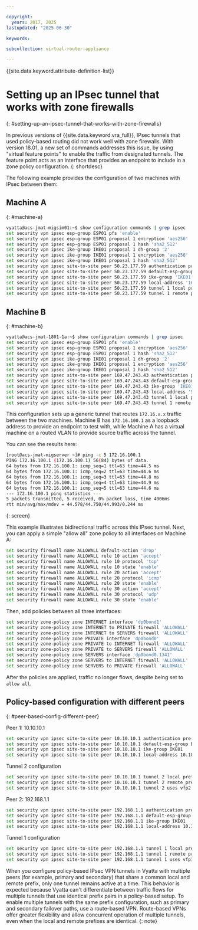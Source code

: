 ```yaml
---

copyright:
  years: 2017, 2025
lastupdated: "2025-06-30"

keywords:

subcollection: virtual-router-appliance

---
```


{{site.data.keyword.attribute-definition-list}}

# Setting up an IPsec tunnel that works with zone firewalls
{: #setting-up-an-ipsec-tunnel-that-works-with-zone-firewalls}

In previous versions of {{site.data.keyword.vra_full}}, IPsec tunnels that used policy-based routing did not work well with zone firewalls. With version 18.01, a new set of commands addresses this issue, by using "virtual feature points" to enable the traffic from designated tunnels. The feature point acts as an interface that provides an endpoint to include in a zone policy configuration.
{: shortdesc}

The following example provides the configuration of two machines with IPsec between them:

## Machine A
{: #machine-a}

```sh
vyatta@acs-jmat-migsim01:~$ show configuration commands | grep ipsec
set security vpn ipsec esp-group ESP01 pfs 'enable'
set security vpn ipsec esp-group ESP01 proposal 1 encryption 'aes256'
set security vpn ipsec esp-group ESP01 proposal 1 hash 'sha2_512'
set security vpn ipsec ike-group IKE01 proposal 1 dh-group '2'
set security vpn ipsec ike-group IKE01 proposal 1 encryption 'aes256'
set security vpn ipsec ike-group IKE01 proposal 1 hash 'sha2_512'
set security vpn ipsec site-to-site peer 50.23.177.59 authentication pre-shared-secret '********'
set security vpn ipsec site-to-site peer 50.23.177.59 default-esp-group 'ESP01'
set security vpn ipsec site-to-site peer 50.23.177.59 ike-group 'IKE01'
set security vpn ipsec site-to-site peer 50.23.177.59 local-address '169.47.243.43'
set security vpn ipsec site-to-site peer 50.23.177.59 tunnel 1 local prefix '172.16.200.1/30'
set security vpn ipsec site-to-site peer 50.23.177.59 tunnel 1 remote prefix '172.16.100.1/30'
```

## Machine B
{: #machine-b}

```sh
vyatta@acs-jmat-1801-1a:~$ show configuration commands | grep ipsec
set security vpn ipsec esp-group ESP01 pfs 'enable'
set security vpn ipsec esp-group ESP01 proposal 1 encryption 'aes256'
set security vpn ipsec esp-group ESP01 proposal 1 hash 'sha2_512'
set security vpn ipsec ike-group IKE01 proposal 1 dh-group '2'
set security vpn ipsec ike-group IKE01 proposal 1 encryption 'aes256'
set security vpn ipsec ike-group IKE01 proposal 1 hash 'sha2_512'
set security vpn ipsec site-to-site peer 169.47.243.43 authentication pre-shared-secret 'iamsecret'
set security vpn ipsec site-to-site peer 169.47.243.43 default-esp-group 'ESP01'
set security vpn ipsec site-to-site peer 169.47.243.43 ike-group 'IKE01'
set security vpn ipsec site-to-site peer 169.47.243.43 local-address '50.23.177.59'
set security vpn ipsec site-to-site peer 169.47.243.43 tunnel 1 local prefix '172.16.100.1/30'
set security vpn ipsec site-to-site peer 169.47.243.43 tunnel 1 remote prefix '172.16.200.1/30'
```

This configuration sets up a generic tunnel that routes `172.16.x.x` traffic between the two machines. Machine B has `172.16.100.1` as a loopback address to provide an endpoint to test with, while Machine A has a virtual machine on a routed VLAN to provide source traffic across the tunnel.

You can see the results here:

```sh
[root@acs-jmat-migserver ~]# ping -c 5 172.16.100.1
PING 172.16.100.1 (172.16.100.1) 56(84) bytes of data.
64 bytes from 172.16.100.1: icmp_seq=1 ttl=63 time=44.5 ms
64 bytes from 172.16.100.1: icmp_seq=2 ttl=63 time=44.6 ms
64 bytes from 172.16.100.1: icmp_seq=3 ttl=63 time=44.8 ms
64 bytes from 172.16.100.1: icmp_seq=4 ttl=63 time=44.9 ms
64 bytes from 172.16.100.1: icmp_seq=5 ttl=63 time=44.6 ms
--- 172.16.100.1 ping statistics ---
5 packets transmitted, 5 received, 0% packet loss, time 4006ms
rtt min/avg/max/mdev = 44.578/44.750/44.993/0.244 ms
```
{: screen}

This example illustrates bidirectional traffic across this IPsec tunnel. Next, you can apply a simple "allow all" zone policy to all interfaces on Machine A:

```sh
set security firewall name ALLOWALL default-action 'drop'
set security firewall name ALLOWALL rule 10 action 'accept'
set security firewall name ALLOWALL rule 10 protocol 'tcp'
set security firewall name ALLOWALL rule 10 state 'enable'
set security firewall name ALLOWALL rule 20 action 'accept'
set security firewall name ALLOWALL rule 20 protocol 'icmp'
set security firewall name ALLOWALL rule 20 state 'enable'
set security firewall name ALLOWALL rule 30 action 'accept'
set security firewall name ALLOWALL rule 30 protocol 'udp'
set security firewall name ALLOWALL rule 30 state 'enable'
```

Then, add policies between all three interfaces:

```sh
set security zone-policy zone INTERNET interface 'dp0bond1'
set security zone-policy zone INTERNET to PRIVATE firewall 'ALLOWALL'
set security zone-policy zone INTERNET to SERVERS firewall 'ALLOWALL'
set security zone-policy zone PRIVATE interface 'dp0bond0'
set security zone-policy zone PRIVATE to INTERNET firewall 'ALLOWALL'
set security zone-policy zone PRIVATE to SERVERS firewall 'ALLOWALL'
set security zone-policy zone SERVERS interface 'dp0bond0.1341'
set security zone-policy zone SERVERS to INTERNET firewall 'ALLOWALL'
set security zone-policy zone SERVERS to PRIVATE firewall 'ALLOWALL'
```

After the policies are applied, traffic no longer flows, despite being set to `allow all`.

## Policy-based configuration with different peers
{: #peer-based-config-different-peer}

Peer 1: 10.10.10.1

```sh
set security vpn ipsec site-to-site peer 10.10.10.1 authentication pre-shared-secret '********'
set security vpn ipsec site-to-site peer 10.10.10.1 default-esp-group ESP01
set security vpn ipsec site-to-site peer 10.10.10.1 ike-group IKE01
set security vpn ipsec site-to-site peer 10.10.10.1 local-address 10.10.9.1

```

Tunnel 2 configuration
```sh
set security vpn ipsec site-to-site peer 10.10.10.1 tunnel 2 local prefix 192.168.3.1/32
set security vpn ipsec site-to-site peer 10.10.10.1 tunnel 2 remote prefix 192.168.4.1/32
set security vpn ipsec site-to-site peer 10.10.10.1 tunnel 2 uses vfp2

```

Peer 2: 192.168.1.1

```sh
set security vpn ipsec site-to-site peer 192.168.1.1 authentication pre-shared-secret '********'
set security vpn ipsec site-to-site peer 192.168.1.1 default-esp-group ESP01
set security vpn ipsec site-to-site peer 192.168.1.1 ike-group IKE01
set security vpn ipsec site-to-site peer 192.168.1.1 local-address 10.10.9.1

```

Tunnel 1 configuration
```sh
set security vpn ipsec site-to-site peer 192.168.1.1 tunnel 1 local prefix 192.168.3.1/32
set security vpn ipsec site-to-site peer 192.168.1.1 tunnel 1 remote prefix 192.168.4.1/32
set security vpn ipsec site-to-site peer 192.168.1.1 tunnel 1 uses vfp1

```
When you configure policy-based IPsec VPN tunnels in Vyatta with multiple peers (for example, primary and secondary) that share a common local and remote prefix, only one tunnel remains active at a time. This behavior is expected because Vyatta can't differentiate between traffic flows for multiple tunnels that use identical prefix pairs in a policy-based setup. To enable multiple tunnels with the same prefix configuration, such as primary and secondary failover paths, use a route-based VPN. Route-based VPNs offer greater flexibility and allow concurrent operation of multiple tunnels, even when the local and remote prefixes are identical.
{: note}
